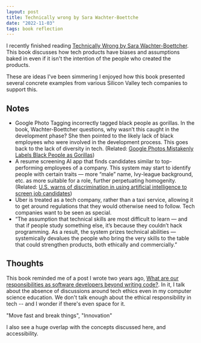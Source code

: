 ```yaml
---
layout: post
title: Technically wrong by Sara Wachter-Boettche
date: "2022-11-03"
tags: book reflection
---
```


I recently finished reading [Technically Wrong by Sara Wachter-Boettcher](https://wwnorton.com/books/Technically-Wrong/). This book discusses how tech products have biases and assumptions baked in even if it isn't the intention of the people who created the products.

These are ideas I've been simmering I enjoyed how this book presented several concrete examples from various Silicon Valley tech companies to support this.

## Notes

- Google Photo Tagging incorrectly tagged black people as gorillas. In the book, Wachter-Boettcher questions, why wasn’t this caught in the development phase? She then pointed to the likely lack of black employees who were involved in the development process. This goes back to the lack of diversity in tech. (Related: [Google Photos Mistakenly Labels Black People as Gorillas](https://archive.nytimes.com/bits.blogs.nytimes.com/2015/07/01/google-photos-mistakenly-labels-black-people-gorillas/))
- A resume screening AI app that finds candidates similar to top-performing employees of a company. This system may start to identify people with certain traits — more “male” name, Ivy-league background, etc. as more suitable for a role, further perpetuating homogenity. (Related: [U.S. warns of discrimination in using artificial intelligence to screen job candidates](https://www.npr.org/2022/05/12/1098601458/artificial-intelligence-job-discrimination-disabilities))
- Uber is treated as a tech company, rather than a taxi service, allowing it to get around regulations that they would otherwise need to follow. Tech companies want to be seen as special.
- “The assumption that technical skills are most difficult to learn — and that if people study something else, it’s because they couldn’t hack programming. As a result, the system prizes technical abilities — systemically devalues the people who bring the very skills to the table that could strengthen products, both ethically and commercially.”

## Thoughts

This book reminded me of a post I wrote two years ago, [What are our responsibilities as software developers beyond writing code?](https://katehiga.com/2020/10/03/what-are-our-responsibilties-as-engineers.html). In it, I talk about the absence of discussions around tech ethics even in my computer science education. We don't talk enough about the ethical responsibility in tech -- and I wonder if there's even space for it.

"Move fast and break things", "Innovation"

I also see a huge overlap with the concepts discussed here, and accessibility.

